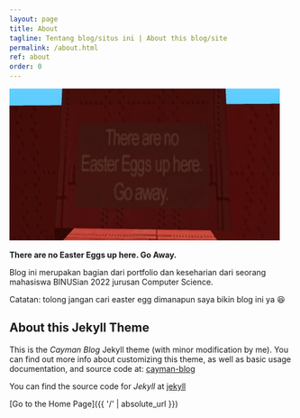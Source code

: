 ```yaml
---
layout: page
title: About
tagline: Tentang blog/situs ini | About this blog/site
permalink: /about.html
ref: about
order: 0
---
```


![Ngapain kalian nyari Easter Egg?](/assets/resources/bukan-easter-egg.jpg)

**There are no Easter Eggs up here. Go Away.**

Blog ini merupakan bagian dari portfolio dan keseharian dari seorang mahasiswa BINUSian 2022 jurusan Computer Science.

Catatan: tolong jangan cari easter egg dimanapun saya bikin blog ini ya :satisfied:

## About this Jekyll Theme

This is the _Cayman Blog_ Jekyll theme (with minor modification by me). You can find out more info about customizing this theme, as well as basic usage documentation, and source code at: [cayman-blog](https://github.com/lorepirri/cayman-blog)

You can find the source code for _Jekyll_ at [jekyll](https://github.com/jekyll/jekyll)


[Go to the Home Page]({{ '/' | absolute_url }})
